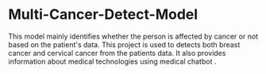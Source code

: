 # Multi-Cancer-Detect-Model
This model mainly identifies whether the person is affected by cancer or not based on the patient's data. This project is used to detects both breast cancer and cervical cancer from the patients data. It also provides information about medical technologies using medical chatbot .
